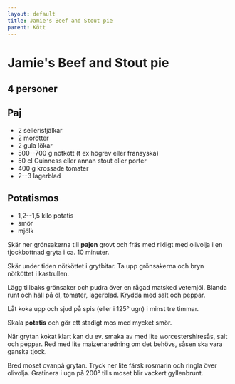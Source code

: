 ```yaml
---
layout: default
title: Jamie's Beef and Stout pie
parent: Kött
---
```


# Jamie's Beef and Stout pie

## 4 personer

## Paj

-   2 selleristjälkar
-   2 morötter
-   2 gula lökar
-   500--700 g nötkött (t ex högrev eller fransyska)
-   50 cl Guinness eller annan stout eller porter
-   400 g krossade tomater
-   2--3 lagerblad

## Potatismos

-   1,2--1,5 kilo potatis
-   smör
-   mjölk


Skär ner grönsakerna till **pajen** grovt och fräs med rikligt med
olivolja i en tjockbottnad gryta i ca. 10 minuter.

Skär under tiden nötköttet i grytbitar. Ta upp grönsakerna och bryn
nötköttet i kastrullen.

Lägg tillbaks grönsaker och pudra över en rågad matsked vetemjöl. Blanda
runt och häll på öl, tomater, lagerblad. Krydda med salt och peppar.

Låt koka upp och sjud på spis (eller i 125° ugn) i minst tre timmar.

Skala **potatis** och gör ett stadigt mos med mycket smör.

När grytan kokat klart kan du ev. smaka av med lite worcestershiresås,
salt och peppar. Red med lite maizenaredning om det behövs, såsen ska
vara ganska tjock.

Bred moset ovanpå grytan. Tryck ner lite färsk rosmarin och ringla över
olivolja. Gratinera i ugn på 200° tills moset blir vackert gyllenbrunt.

